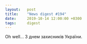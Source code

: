 ```yaml
---
layout:   post
title:    "News digest #194"
date:     2019-10-14 12:00:00 +0300
tags:     digest
---
```


Oh well... З днем захисників України.

